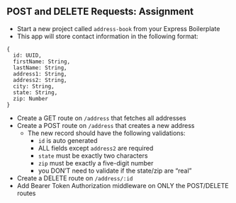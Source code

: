 ## POST and DELETE Requests: Assignment

* Start a new project called `address-book` from your Express Boilerplate
* This app will store contact information in the following format:

```
{
  id: UUID,
  firstName: String,
  lastName: String,
  address1: String,
  address2: String,
  city: String,
  state: String,
  zip: Number
}
```

* Create a GET route on `/address` that fetches all addresses
* Create a POST route on `/address` that creates a new address
  * The new record should have the following validations:
    * `id` is auto generated
    * ALL fields except `address2` are required
    * `state` must be exactly two characters
    * `zip` must be exactly a five-digit number
    * you DON’T need to validate if the state/zip are “real”
* Create a DELETE route on `/address/:id`
* Add Bearer Token Authorization middleware on ONLY the POST/DELETE routes